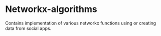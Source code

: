 # Networkx-algorithms
Contains implementation of various networkx functions using or creating data from social apps.
